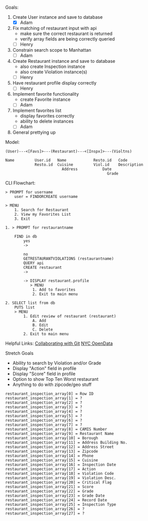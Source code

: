 Goals:

1. Create User instance and save to database
   - [x] Adam

2. Fix matching of restaurant input with api
   - make sure the correct restaurant is returned
   - verify array fields are being correctly queried
   - [ ] Henry

3. Constrain search scope to Manhattan
   - [ ] Adam

4. Create Restaurant instance and save to database
   - also create Inspection instance
   - also create Violation instance(s)
   - [ ] Henry

5. Have restaurant profile display correctly
   - [ ] Henry

6. Implement favorite functionality
   - create Favorite instance
   - [ ] Adam

7. Implement favorites list
   - display favorites correctly
   - ability to delete instances
   - [ ] Adam

8. General prettying up

Model:
```
(User)---<[Favs]>---(Restaurant)---<[Inspx]>---(Violtns)

Name	     User.id   Name	           Resto.id   Code
	         Resto.id  Cuisine	       Viol.id    Description
		                 Address	       Date
				                             Grade
```

CLI Flowchart:

```
> PROMPT for username
	user = FINDORCREATE username

> MENU
	1. Search for Restaurant
	2. View my Favorites List
	3. Exit

1. > PROMPT for restaurantname

	FIND in db
		yes
		->

		no
		GETRESTAURANTVIOLATIONS (restaurantname)
		QUERY api
		CREATE restaurant
		->

		-> DISPLAY restaurant.profile
		   > MENU
			1. Add to favorites
			2. Exit to main menu

2. SELECT list from db
	PUTS list
	> MENU
		1. Edit review of restaurant (restaurant)
			A. Add
			B. Edit
			C. Delete
		2. Exit to main menu
```

Helpful Links:
[Collaborating with Git](https://github.com/learn-co-students/collaborating-with-git-crash-course)
[NYC OpenData](https://data.cityofnewyork.us/Health/DOHMH-New-York-City-Restaurant-Inspection-Results/43nn-pn8j/data)

Stretch Goals
- Ability to search by Violation and/or Grade
- Display "Action" field in profile
- Display "Score" field in profile
- Option to show Top Ten Worst restaurant
- Anything to do with zipcode/geo stuff

```
restaurant_inspection_array[0] = Row ID
restaurant_inspection_array[1] = ?
restaurant_inspection_array[2] = ?
restaurant_inspection_array[3] = ?
restaurant_inspection_array[4] = ?
restaurant_inspection_array[5] = ?
restaurant_inspection_array[6] = ?
restaurant_inspection_array[7] = ?
restaurant_inspection_array[8] = CAMIS Number
restaurant_inspection_array[9] = Restaurant Name
restaurant_inspection_array[10] = Borough
restaurant_inspection_array[11] = Address Building No.
restaurant_inspection_array[12] = Address Street
restaurant_inspection_array[13] = Zipcode
restaurant_inspection_array[14] = Phone
restaurant_inspection_array[15] = Cuisine
restaurant_inspection_array[16] = Inspection Date
restaurant_inspection_array[17] = Action
restaurant_inspection_array[18] = Violation Code
restaurant_inspection_array[19] = Violation Desc.
restaurant_inspection_array[20] = Critical Flag
restaurant_inspection_array[21] = Score
restaurant_inspection_array[22] = Grade
restaurant_inspection_array[23] = Grade Date
restaurant_inspection_array[24] = Record Date
restaurant_inspection_array[25] = Inspection Type
restaurant_inspection_array[26] = ?
restaurant_inspection_array[27] = ?
```
